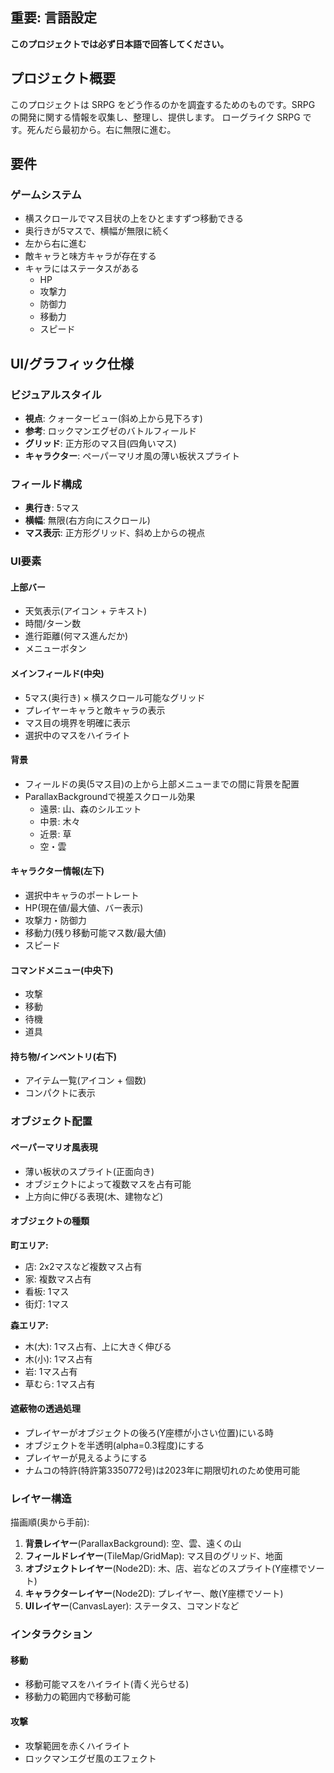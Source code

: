 ## 重要: 言語設定

**このプロジェクトでは必ず日本語で回答してください。**

## プロジェクト概要

このプロジェクトは SRPG をどう作るのかを調査するためのものです。SRPG の開発に関する情報を収集し、整理し、提供します。
ローグライク SRPG です。死んだら最初から。右に無限に進む。

## 要件

### ゲームシステム
* 横スクロールでマス目状の上をひとますずつ移動できる
* 奥行きが5マスで、横幅が無限に続く
* 左から右に進む
* 敵キャラと味方キャラが存在する
* キャラにはステータスがある
  * HP
  * 攻撃力
  * 防御力
  * 移動力
  * スピード

## UI/グラフィック仕様

### ビジュアルスタイル
* **視点**: クォータービュー(斜め上から見下ろす)
* **参考**: ロックマンエグゼのバトルフィールド
* **グリッド**: 正方形のマス目(四角いマス)
* **キャラクター**: ペーパーマリオ風の薄い板状スプライト

### フィールド構成
* **奥行き**: 5マス
* **横幅**: 無限(右方向にスクロール)
* **マス表示**: 正方形グリッド、斜め上からの視点

### UI要素

#### 上部バー
* 天気表示(アイコン + テキスト)
* 時間/ターン数
* 進行距離(何マス進んだか)
* メニューボタン

#### メインフィールド(中央)
* 5マス(奥行き) × 横スクロール可能なグリッド
* プレイヤーキャラと敵キャラの表示
* マス目の境界を明確に表示
* 選択中のマスをハイライト

#### 背景
* フィールドの奥(5マス目)の上から上部メニューまでの間に背景を配置
* ParallaxBackgroundで視差スクロール効果
  * 遠景: 山、森のシルエット
  * 中景: 木々
  * 近景: 草
  * 空・雲

#### キャラクター情報(左下)
* 選択中キャラのポートレート
* HP(現在値/最大値、バー表示)
* 攻撃力・防御力
* 移動力(残り移動可能マス数/最大値)
* スピード

#### コマンドメニュー(中央下)
* 攻撃
* 移動
* 待機
* 道具

#### 持ち物/インベントリ(右下)
* アイテム一覧(アイコン + 個数)
* コンパクトに表示

### オブジェクト配置

#### ペーパーマリオ風表現
* 薄い板状のスプライト(正面向き)
* オブジェクトによって複数マスを占有可能
* 上方向に伸びる表現(木、建物など)

#### オブジェクトの種類

**町エリア:**
* 店: 2x2マスなど複数マス占有
* 家: 複数マス占有
* 看板: 1マス
* 街灯: 1マス

**森エリア:**
* 木(大): 1マス占有、上に大きく伸びる
* 木(小): 1マス占有
* 岩: 1マス占有
* 草むら: 1マス占有

#### 遮蔽物の透過処理
* プレイヤーがオブジェクトの後ろ(Y座標が小さい位置)にいる時
* オブジェクトを半透明(alpha=0.3程度)にする
* プレイヤーが見えるようにする
* ナムコの特許(特許第3350772号)は2023年に期限切れのため使用可能

### レイヤー構造

描画順(奥から手前):
1. **背景レイヤー**(ParallaxBackground): 空、雲、遠くの山
2. **フィールドレイヤー**(TileMap/GridMap): マス目のグリッド、地面
3. **オブジェクトレイヤー**(Node2D): 木、店、岩などのスプライト(Y座標でソート)
4. **キャラクターレイヤー**(Node2D): プレイヤー、敵(Y座標でソート)
5. **UIレイヤー**(CanvasLayer): ステータス、コマンドなど

### インタラクション

#### 移動
* 移動可能マスをハイライト(青く光らせる)
* 移動力の範囲内で移動可能

#### 攻撃
* 攻撃範囲を赤くハイライト
* ロックマンエグゼ風のエフェクト
